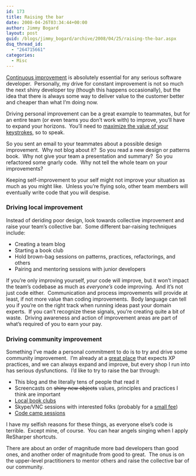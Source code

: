 ```yaml
---
id: 173
title: Raising the bar
date: 2008-04-26T03:34:44+00:00
author: Jimmy Bogard
layout: post
guid: /blogs/jimmy_bogard/archive/2008/04/25/raising-the-bar.aspx
dsq_thread_id:
  - "264715661"
categories:
  - Misc
---
```

[Continuous improvement](http://www.lostechies.com/blogs/chad_myers/archive/2008/04/23/two-random-thoughts.aspx) is absolutely essential for any serious software developer.&nbsp; Personally, my drive for constant improvement is not so much the next shiny developer toy (though this happens occasionally), but the idea that there is always some way to deliver value to the customer better and cheaper than what I&#8217;m doing now.

Driving personal improvement can be a great example to teammates, but for an entire team (or even teams you don&#8217;t work with) to improve, you&#8217;ll have to expand your horizons.&nbsp; You&#8217;ll need to [maximize the value of your keystrokes](http://www.codinghorror.com/blog/archives/000854.html), so to speak.

So you sent an email to your teammates about a possible design improvement.&nbsp; Why not blog about it?&nbsp; So you read a new design or patterns book.&nbsp; Why not give your team a presentation and summary?&nbsp; So you refactored some gnarly code.&nbsp; Why not tell the whole team on your improvements?

Keeping self-improvement to your self might not improve your situation as much as you might like.&nbsp; Unless you&#8217;re flying solo, other team members will eventually write code that you will despise.

### 

### Driving local improvement

Instead of deriding poor design, look towards collective improvement and raise your team&#8217;s collective bar.&nbsp; Some different bar-raising techniques include:

  * Creating a team blog
  * Starting a book club
  * Hold brown-bag sessions on patterns, practices, refactorings, and others
  * Pairing and mentoring sessions with junior developers

If you&#8217;re only improving yourself, _your_ code will improve, but it won&#8217;t impact the team&#8217;s codebase as much as _everyone&#8217;s_ code improving.&nbsp; And it&#8217;s not just code either.&nbsp; Communication and process improvements will provide at least, if not more value than coding improvements.&nbsp; Body language can tell you if you&#8217;re on the right track when running ideas past your domain experts.&nbsp; If you can&#8217;t recognize these signals, you&#8217;re creating quite a bit of waste.&nbsp; Driving awareness and action of improvement areas are part of what&#8217;s required of you to earn your pay.

### Driving community improvement

Something I&#8217;ve made a personal commitment to do is to try and drive some community improvement.&nbsp; I&#8217;m already at a [great place](http://headspringsystems.com/) that expects XP practices, and we can always expand and improve, but every shop I run into has serious dysfunctions.&nbsp; I&#8217;d like to try to raise the bar through:

  * This blog and the literally tens of people that read it
  * Screencasts on <strike>shiny new objects</strike> values, principles and practices I think are important
  * [Local book clubs](http://groups.google.com/group/austin-ddd-book-club/)
  * Skype/VNC sessions with interested folks (probably for a [small fee](http://www.stellaartois.com/))
  * [Code camp sessions](http://austincodecamp.com/)

I have my selfish reasons for these things, as everyone else&#8217;s code is terrible.&nbsp; Except mine, of course.&nbsp; You can hear angels singing when I apply ReSharper shortcuts.

There are about an order of magnitude more bad developers than good ones, and another order of magnitude from good to great.&nbsp; The onus is on the upper-level practitioners to mentor others and raise the collective bar of our community.